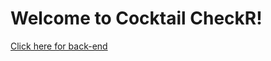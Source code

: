 # Welcome to Cocktail CheckR!

[Click here for back-end](https://github.com/killacalical/cocktail-checkr-back-end)

